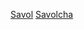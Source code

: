 
<a href='https://docs.google.com/spreadsheets/d/15_kczd6TmGL-i22iJEmjdmkr9eqp_yR7/edit?usp=sharing&ouid=104603309618412941681&rtpof=true&sd=true'>Savol</a>
<a href='https://docs.google.com/spreadsheets/d/15_kczd6TmGL-i22iJEmjdmkr9eqp_yR7/edit?usp=sharing&ouid=104603309618412941681&rtpof=true&sd=true'></a>
<a href='https://docs.google.com/spreadsheets/d/1YxvLIVy3_bUNLcvqw2Ivj8_ZUzF5xGmF/edit?usp=sharing&ouid=104603309618412941681&rtpof=true&sd=true'>Savolcha</a>
